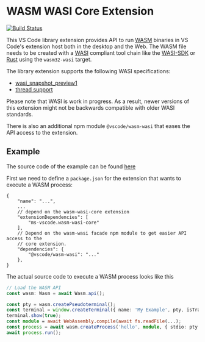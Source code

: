# WASM WASI Core Extension

[![Build Status](https://dev.azure.com/vscode/vscode-wasm/_apis/build/status/microsoft.vscode-wasm?branchName=main)](https://dev.azure.com/vscode/vscode-wasm/_build/latest?definitionId=47&branchName=main)

This VS Code library extension provides API to run [WASM](https://webassembly.org/) binaries in VS Code's extension host both in the desktop and the Web. The WASM file needs to be created with a [WASI](https://github.com/WebAssembly/WASI) compliant tool chain like the [WASI-SDK](https://github.com/WebAssembly/wasi-sdk) or [Rust](https://www.rust-lang.org/) using the `wasm32-wasi` target.

The library extension supports the following WASI specifications:

- [wasi_snapshot_preview1](https://github.com/WebAssembly/WASI/blob/snapshot-01/phases/snapshot/docs.md)
- [thread support](https://github.com/WebAssembly/wasi-threads)

Please note that WASI is work in progress. As a result, newer versions of this extension might not be backwards compatible with older WASI standards.

There is also an additional npm module `@vscode/wasm-wasi` that eases the API access to the extension.

## Example

The source code of the example can be found [here](https://github.com/microsoft/vscode-wasi/blob/dbaeumer/expected-baboon-red/wasm-wasi/example/package.json)

First we need to define a `package.json` for the extension that wants to execute a WASM process:

```jsonc
{
	"name": "...",
	...
	// depend on the wasm-wasi-core extension
	"extensionDependencies": [
		"ms-vscode.wasm-wasi-core"
	],
	// Depend on the wasm-wasi facade npm module to get easier API access to the
	// core extension.
	"dependencies": {
		"@vscode/wasm-wasi": "..."
	},
}
```

The actual source code to execute a WASM process looks like this

```typescript
// Load the WASM API
const wasm: Wasm = await Wasm.api();

const pty = wasm.createPseudoterminal();
const terminal = window.createTerminal({ name: 'My Example', pty, isTransient: true });
terminal.show(true);
const module = await WebAssembly.compile(await fs.readFile(...);
const process = await wasm.createProcess('hello', module, { stdio: pty.stdio });
await process.run();
```